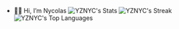 - 🐱‍👤 Hi, I’m Nycolas
![YZNYC's Stats](https://github-readme-stats.vercel.app/api?username=YZNYC&theme=vue-dark&show_icons=true&hide_border=true&count_private=true)
![YZNYC's Streak](https://github-readme-streak-stats.herokuapp.com/?user=YZNYC&theme=vue-dark&hide_border=true)
![YZNYC's Top Languages](https://github-readme-stats.vercel.app/api/top-langs/?username=YZNYC&theme=vue-dark&show_icons=true&hide_border=true&layout=compact)

